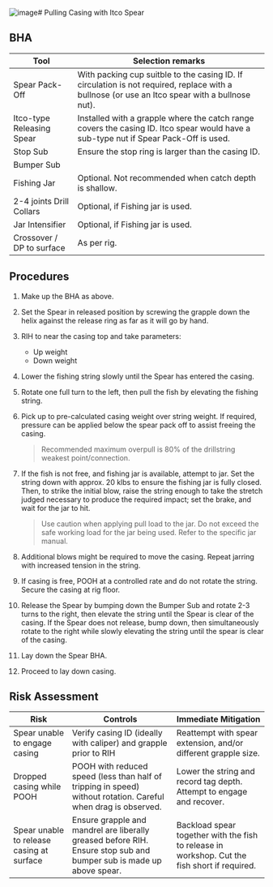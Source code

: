 ![image](https://github.com/wellsrx/fishing/assets/172357604/3921655d-998f-417e-8e99-014b7d7ed23e)# Pulling Casing with Itco Spear

## BHA

| Tool | Selection remarks |
| --- | --- |
| Spear Pack-Off | With packing cup suitble to the casing ID. If circulation is not required, replace with a bullnose (or use an Itco spear with a bullnose nut). |
| Itco-type Releasing Spear | Installed with a grapple where the catch range covers the casing ID. Itco spear would have a sub-type nut if Spear Pack-Off is used. |
| Stop Sub | Ensure the stop ring is larger than the casing ID. |
| Bumper Sub | |
| Fishing Jar | Optional. Not recommended when catch depth is shallow. |
| 2-4 joints Drill Collars | Optional, if Fishing jar is used. |
| Jar Intensifier | Optional, if Fishing jar is used. |
| Crossover / DP to surface | As per rig. |

## Procedures
1. Make up the BHA as above.
2. Set the Spear in released position by screwing the grapple down the helix against the release ring as far as it will go by hand.
3. RIH to near the casing top and take parameters:
   * Up weight
   * Down weight
5. Lower the fishing string slowly until the Spear has entered the casing.
6. Rotate one full turn to the left, then pull the fish by elevating the fishing string.
7. Pick up to pre-calculated casing weight over string weight. If required, pressure can be applied below the spear pack off to assist freeing the casing.
   
   >Recommended maximum overpull is 80% of the drillstring weakest point/connection.
   
9. If the fish is not free, and fishing jar is available, attempt to jar. Set the string down with approx. 20 klbs to ensure the fishing jar is fully closed. Then, to strike the initial blow, raise the string enough to take the stretch judged necessary to produce the required impact; set the brake, and wait for the jar to hit.
    
   >Use caution when applying pull load to the jar. Do not exceed the safe working load for the jar being used. Refer to the specific jar manual.
   
11. Additional blows might be required to move the casing. Repeat jarring with increased tension in the string.
12. If casing is free, POOH at a controlled rate and do not rotate the string. Secure the casing at rig floor.
13.	Release the Spear by bumping down the Bumper Sub and rotate 2-3 turns to the right, then elevate the string until the Spear is clear of the casing. If the Spear does not release, bump down, then simultaneously rotate to the right while slowly elevating the string until the spear is clear of the casing.
14.	Lay down the Spear BHA. 
15.	Proceed to lay down casing.

## Risk Assessment

| Risk | Controls | Immediate Mitigation |
| --- | --- | --- |
| Spear unable to engage casing | Verify casing ID (ideally with caliper) and grapple prior to RIH | Reattempt with spear extension, and/or different grapple size. |
| Dropped casing while POOH | POOH with reduced speed (less than half of tripping in speed) without rotation. Careful when drag is observed. | Lower the string and record tag depth. Attempt to engage and recover. |
| Spear unable to release casing at surface | Ensure grapple and mandrel are liberally greased before RIH. Ensure stop sub and bumper sub is made up above spear. | Backload spear together with the fish to release in workshop. Cut the fish short if required. |
